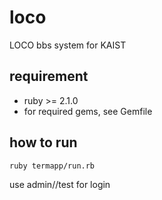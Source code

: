 # loco

LOCO bbs system for KAIST


## requirement

* ruby >= 2.1.0
* for required gems, see Gemfile

## how to run
```
ruby termapp/run.rb
```
use admin//test for login 
